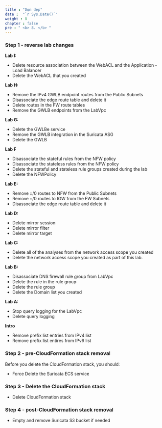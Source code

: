 ```yaml
---
title : "Dọn dẹp"
date :  "`r Sys.Date()`" 
weight : 8
chapter : false
pre : " <b> 8. </b> "
---
```

### Step 1 - reverse lab changes
**Lab I:**
- Delete resource association between the WebACL and the Application - Load Balancer
- Delete the WebACL that you created

**Lab H:**
- Remove the IPv4 GWLB endpoint routes from the Public Subnets
- Disassociate the edge route table and delete it
- Delete routes in the FW route tables
- Remove the GWLB endpoints from the LabVpc

**Lab G:**
- Delete the GWLBe service
- Remove the GWLB integration in the Suricata ASG
- Delete the GWLB

**Lab F**
- Disassociate the stateful rules from the NFW policy
- Disassociate the stateless rules from the NFW policy
- Delete the stateful and stateless rule groups created during the lab
- Delete the NFWPolicy

**Lab E:**
- Remove ::/0 routes to NFW from the Public Subnets
- Remove ::/0 routes to IGW from the FW Subnets
- Disassociate the edge route table and delete it

**Lab D:**
- Delete mirror session
- Delete mirror filter
- Delete mirror target

**Lab C:**
- Delete all of the analyses from the network access scope you created
- Delete the network access scope you created as part of this lab.

**Lab B:**
- Disassociate DNS firewall rule group from LabVpc
- Delete the rule in the rule group
- Delete the rule group
- Delete the Domain list you created

**Lab A:**
- Stop query logging for the LabVpc
- Delete query logging

**Intro**
- Remove prefix list entries from IPv4 list
- Remove prefix list entires from IPv6 list

### Step 2 - pre-CloudFormation stack removal
Before you delete the CloudFormation stack, you should:
- Force Delete the Suricata ECS service

### Step 3 - Delete the CloudFormation stack
- Delete CloudFormation stack

### Step 4 - post-CloudFormation stack removal
- Empty and remove Suricata S3 bucket if needed